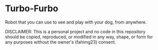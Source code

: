 # Turbo-Furbo

Robot that you can use to see and play with your dog, from anywhere.

DISCLAIMER: This is a personal project and no code in this repository should be copied, reproduced, or modified in any way, shape, or form for any purposes without the owner's (fahimg23) consent. 
